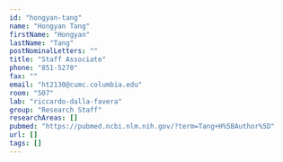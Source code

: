 ```yaml
---
id: "hongyan-tang"
name: "Hongyan Tang"
firstName: "Hongyan"
lastName: "Tang"
postNominalLetters: ""
title: "Staff Associate"
phone: "851-5270"
fax: ""
email: "ht2130@cumc.columbia.edu"
room: "507"
lab: "riccardo-dalla-favera"
group: "Research Staff"
researchAreas: []
pubmed: "https://pubmed.ncbi.nlm.nih.gov/?term=Tang+H%5BAuthor%5D"
url: []
tags: []
---
```

